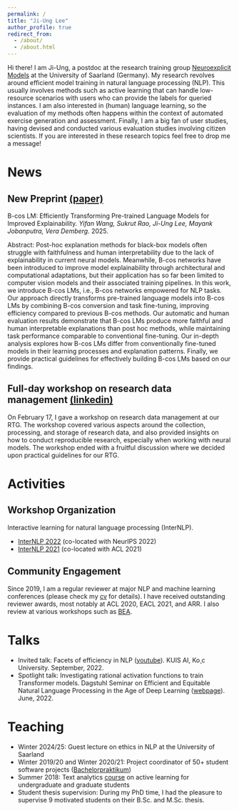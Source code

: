 ```yaml
---
permalink: /
title: "Ji-Ung Lee"
author_profile: true
redirect_from: 
  - /about/
  - /about.html
---
```


Hi there! I am Ji-Ung, a postdoc at the research training group [Neuroexplicit Models](https://www.neuroexplicit.org/) at the University of Saarland (Germany). My research revolves around efficient model training in natural language processing (NLP). This usually involves methods such as active learning that can handle low-resource scenarios with users who can provide the labels for queried instances. I am also interested in (human) language learning, so the evaluation of my methods often happens within the context of automated exercise generation and assessment. Finally, I am a big fan of user studies, having devised and conducted various evaluation studies involving citizen scientists. If you are interested in these research topics feel free to drop me a message! 

News
======

New Preprint [(paper)](https://arxiv.org/abs/2502.12992)
------
B-cos LM: Efficiently Transforming Pre-trained Language Models for Improved Explainability. _Yifan Wang, Sukrut Rao, Ji-Ung Lee, Mayank Jobanputra, Vera Demberg_. 2025. 

Abstract: Post-hoc explanation methods for black-box models often struggle with faithfulness and human interpretability due to the lack of explainability in current neural models. Meanwhile, B-cos networks have been introduced to improve model explainability through architectural and computational adaptations, but their application has so far been limited to computer vision models and their associated training pipelines. In this work, we introduce B-cos LMs, i.e., B-cos networks empowered for NLP tasks. Our approach directly transforms pre-trained language models into B-cos LMs by combining B-cos conversion and task fine-tuning, improving efficiency compared to previous B-cos methods. Our automatic and human evaluation results demonstrate that B-cos LMs produce more faithful and human interpretable explanations than post hoc methods, while maintaining task performance comparable to conventional fine-tuning. Our in-depth analysis explores how B-cos LMs differ from conventionally fine-tuned models in their learning processes and explanation patterns. Finally, we provide practical guidelines for effectively building B-cos LMs based on our findings. 

Full-day workshop on research data management [(linkedin)](https://www.linkedin.com/feed/update/urn:li:activity:7299739481656422402/)
------
On February 17, I gave a workshop on research data management at our RTG. The workshop covered various aspects around the collection, processing, and storage of research data, and also provided insights on how to conduct reproducible research, especially when working with neural models. The workshop ended with a fruitful discussion where we decided upon practical guidelines for our RTG. 


Activities
======

Workshop Organization
------
Interactive learning for natural language processing (InterNLP). 

* [InterNLP 2022](https://internlp.github.io/2022/index.html) (co-located with NeurIPS 2022)
* [InterNLP 2021](https://sites.google.com/view/internlp2021/home) (co-located with ACL 2021)

Community Engagement
------
Since 2019, I am a regular reviewer at major NLP and machine learning conferences (please check my [cv](https://ji-ung-lee.github.io/files/github-cv.pdf) for details). I have received outstanding reviewer awards, most notably at ACL 2020, EACL 2021, and ARR. I also review at various workshops such as [BEA](https://sig-edu.org/bea/).

Talks
======
* Invited talk: Facets of efficiency in NLP ([youtube](https://www.youtube.com/watch?v=Q6vs2nc2-HA)). KUIS AI, Ko¸c University. September, 2022.
* Spotlight talk: Investigating rational activation functions to train Transformer models. Dagstuhl Seminar on Efficient and Equitable Natural Language Processing in the Age of Deep Learning ([webpage](https://www.dagstuhl.de/en/seminars/seminar-calendar/seminar-details/22232)). June, 2022.

Teaching
======
* Winter 2024/25: Guest lecture on ethics in NLP at the University of Saarland
* Winter 2019/20 and Winter 2020/21: Project coordinator of 50+ student software projects ([Bachelorpraktikum](https://www.informatik.tu-darmstadt.de/studium_fb20/im_studium/studiengaenge_liste/bachelor_praktikum.de.jsp))
* Summer 2018: Text analytics [course](https://www.tucan.tu-darmstadt.de/scripts/mgrqispi.dll?APPNAME=CampusNet&PRGNAME=COURSEDETAILS&ARGUMENTS=-N000000000000002,-N000608,-N0,-N365583171866414,-N365583171891415,-N0,-N0,-N0) on active learning for undergraduate and graduate students
* Student thesis supervision: During my PhD time, I had the pleasure to supervise 9 motivated students on their B.Sc. and M.Sc. thesis. 
